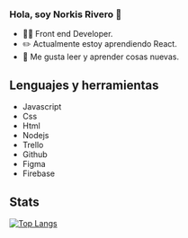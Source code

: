 ### Hola, soy Norkis Rivero 👋

- 👩‍💻 Front end Developer.
- ✏️ Actualmente estoy aprendiendo React.
- 📖 Me gusta leer y aprender cosas nuevas. 

## Lenguajes y herramientas
- Javascript
- Css
- Html
- Nodejs
- Trello
- Github
- Figma
- Firebase

## Stats

[![Top Langs](https://github-readme-stats.vercel.app/api/top-langs/?username=NorkisRivero&layout=compact)](https://github.com/anuraghazra/github-readme-stats)

